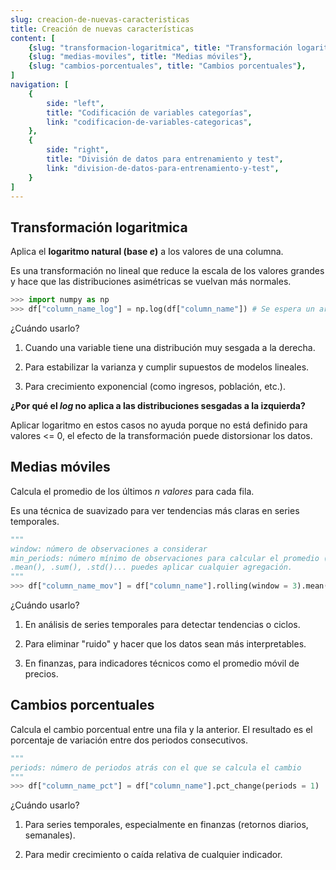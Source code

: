 ```yaml
---
slug: creacion-de-nuevas-caracteristicas
title: Creación de nuevas características
content: [
	{slug: "transformacion-logaritmica", title: "Transformación logaritmica"},
	{slug: "medias-moviles", title: "Medias móviles"},
	{slug: "cambios-porcentuales", title: "Cambios porcentuales"},
]
navigation: [
	{
		side: "left",
		title: "Codificación de variables categorías",
		link: "codificacion-de-variables-categoricas",
	},
	{
		side: "right",
		title: "División de datos para entrenamiento y test",
		link: "division-de-datos-para-entrenamiento-y-test",
	}
]
---
```


## Transformación logaritmica

Aplica el **logaritmo natural (base _e_)** a los valores de una columna.

Es una transformación no lineal que reduce la escala de los valores grandes y hace que las distribuciones asimétricas se vuelvan más normales.

```python
>>> import numpy as np
>>> df["column_name_log"] = np.log(df["column_name"]) # Se espera un array/serie de números positivos	
```

¿Cuándo usarlo?

1. Cuando una variable tiene una distribución muy sesgada a la derecha.

2. Para estabilizar la varianza y cumplir supuestos de modelos lineales.

3. Para crecimiento exponencial (como ingresos, población, etc.).

**¿Por qué el _log_ no aplica a las distribuciones sesgadas a la izquierda?**

Aplicar logaritmo en estos casos no ayuda porque no está definido para valores <= 0, el efecto de la transformación puede distorsionar los datos.

## Medias móviles

Calcula el promedio de los últimos _n valores_ para cada fila.

Es una técnica de suavizado para ver tendencias más claras en series temporales.

```python
"""
window: número de observaciones a considerar
min_periods: número mínimo de observaciones para calcular el promedio (por defecto es igual a window)
.mean(), .sum(), .std()... puedes aplicar cualquier agregación.
"""
>>> df["column_name_mov"] = df["column_name"].rolling(window = 3).mean()
```

¿Cuándo usarlo?

1. En análisis de series temporales para detectar tendencias o ciclos.

2. Para eliminar "ruido" y hacer que los datos sean más interpretables.

3. En finanzas, para indicadores técnicos como el promedio móvil de precios.

## Cambios porcentuales

Calcula el cambio porcentual entre una fila y la anterior. El resultado es el porcentaje de variación entre dos periodos consecutivos.

```python
"""
periods: número de periodos atrás con el que se calcula el cambio
"""
>>> df["column_name_pct"] = df["column_name"].pct_change(periods = 1)
```

¿Cuándo usarlo?

1. Para series temporales, especialmente en finanzas (retornos diarios, semanales).

2. Para medir crecimiento o caída relativa de cualquier indicador.